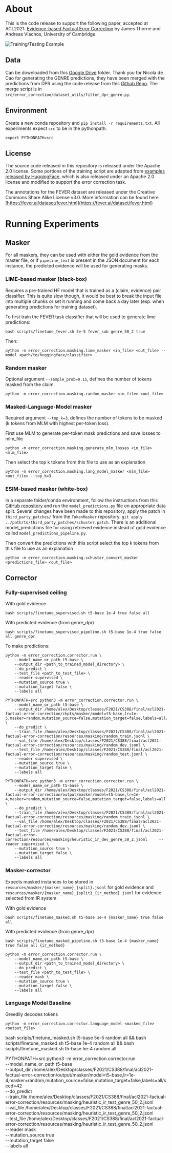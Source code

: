 # About
This is the code release to support the following paper, accepted at ACL2021: [Evidence-based Factual Error Correction](https://arxiv.org/abs/2012.15788) by James Thorne and Andreas Vlachos, University of Cambridge.

![Training/Testing Example](example.png)

## Data
Can be downloaded from this [Google Drive](https://drive.google.com/open?id=1hzwg5NtVUB_cfXiADkSanCq0JjaQ87tV) folder. Thank you for Nicola de Cao for generating the GENRE predictions, they have been merged with the predictions from DPR using the code release from this [Github Repo](https://github.com/facebookresearch/DPR). The merge script is in `src/error_correction/dataset_utils/filter_dpr_genre.py`.

## Environment
Create a new conda repository and `pip install -r requirements.txt`. 
All experiments expect `src` to be in the pythonpath:

`export PYTHONPATH=src`

## License
The source code released in this repository is released under the Apache 2.0 license. Some portions of the training script are
adapted from [examples released by HuggingFace](https://github.com/huggingface/transformers/tree/master/examples/pytorch), which is also released under an Apache 2.0 license and modified to support the error correction task.

The annotations for the FEVER dataset are released under the Creative Commons Share Alike License v3.0. More information can be found here [https://fever.ai/dataset/fever.html](https://fever.ai/dataset/fever.html)

# Running Experiments
## Masker
For all maskers, they can be used with either the gold evidence from the master file, or if `pipeline_text` is
present in the JSON document for each instance, the predicted evidence will be used for generating masks.  


### LIME-based masker (black-box)
Requires a pre-trained HF model that is trained as a (claim, evidence) pair classifier. This is quite slow though, 
it would be best to break the input file into multiple chunks or set it running and come back a day later 
(esp. when generating predictions for training dataset).

To first train the FEVER task classifier that will be used to generate lime predictions:

```
bash scripts/finetune_fever.sh 5e-5 fever_sub genre_50_2 true 
```

Then:

```
python -m error_correction.masking.lime_masker <in_file> <out_file> --model <path/to/huggingface/classifier>
```

### Random masker
Optional argument `--sample_prob=0.15`, defines the number of tokens masked from the claim.
```
python -m error_correction.masking.random_masker <in_file> <out_file>
```


### Masked-Language-Model masker
Required argument `--top_k=3`, defines the number of tokens to be masked (k tokens from MLM with highest per-token loss).

First use MLM to generate per-token mask predictions and save losses to mlm_file

```
python -m error_correction.masking.generate_mlm_losses <in_file> <mlm_file>
```

Then select the top k tokens from this file to use as an explanation
```
python -m error_correction.masking.lang_model_masker <mlm_file> <out_file> --top_k=3
```

### ESIM-based masker (white-box)
In a separate folder/conda environment, follow the instructions from this [GitHub repository](https://github.com/TalSchuster/TokenMasker) and run the `model_predictions.py` file on appropriate data split.
Several changes have been made to this repository, apply the patch in `third_party_patches/` from the `TokenMasker` repository. `git apply ../path/to/third_party_patches/schuster.patch`. 
There is an additional model_predictions file for using retrieved evidence instead of gold evidence called `model_predictions_pipeline.py`.

Then convert the predictions with this script select the top k tokens from this file to use as an explanation
```
python -m error_correction.masking.schuster_convert_masker <predictions_file> <out_file> 
```

## Corrector

### Fully-supervised ceiling

With gold evidence
```
bash scripts/finetune_supervised.sh t5-base 1e-4 true false all
```

With predicted evidence (from genre_dpr)
```
bash scripts/finetune_supervised_pipeline.sh t5-base 1e-4 true false all genre_dpr
```

To make predictions:

```
python -m error_correction.corrector.run \
    --model_name_or_path t5-base \
    --output_dir <path_to_trained_model_directory> \
    --do_predict \
    --test_file <path_to_test_file> \
    --reader supervised \
    --mutation_source true \
    --mutation_target false \
    --labels all

PYTHONPATH=src python3 -m error_correction.corrector.run \
    --model_name_or_path t5-base \
    --output_dir /home/alex/Desktop/classes/F2021/CS388/final/acl2021-factual-error-correction/ckpts/masker/model=t5-base,lr=1e-5,masker=random,mutation_source=false,mutation_target=false,labels=all/seed=42 \
    --do_predict \
    --train_file /home/alex/Desktop/classes/F2021/CS388/final/acl2021-factual-error-correction/resources/masking/random_train.jsonl \
    --val_file /home/alex/Desktop/classes/F2021/CS388/final/acl2021-factual-error-correction/resources/masking/random_dev.jsonl \
    --test_file /home/alex/Desktop/classes/F2021/CS388/final/acl2021-factual-error-correction/resources/masking/random_test.jsonl \
    --reader supervised \
    --mutation_source true \
    --mutation_target false \
    --labels all

PYTHONPATH=src python3 -m error_correction.corrector.run \
    --model_name_or_path t5-base \
    --output_dir /home/alex/Desktop/classes/F2021/CS388/final/acl2021-factual-error-correction/output/masker/model=t5-base,lr=1e-4,masker=random,mutation_source=false,mutation_target=false,labels=all \
    --do_predict \
    --train_file /home/alex/Desktop/classes/F2021/CS388/final/acl2021-factual-error-correction/resources/masking/random_train.jsonl \
    --val_file /home/alex/Desktop/classes/F2021/CS388/final/acl2021-factual-error-correction/resources/masking/random_dev.jsonl \
    --test_file /home/alex/Desktop/classes/F2021/CS388/final/acl2021-factual-error-correction/resources/masking/heuristic_ir_dev_genre_50_2.jsonl     --reader supervised \
    --mutation_source true \
    --mutation_target false \
    --labels all
```


### Masker-corrector

Expects masked instances to be stored in `resources/masker/{masker_name}_{split}.jsonl` for gold evidence and
`resources/masker/{masker_name}_{split}_{ir_method}.jsonl` for evidence selected from IR system

With gold evidence
```
bash scripts/finetune_masked.sh t5-base 1e-4 {masker_name} true false all
```

With predicted evidence (from genre_dpr)
```
bash scripts/finetune_masked_pipeline.sh t5-base 1e-4 {masker_name} true false all {ir_method}
```

```
python -m error_correction.corrector.run \
    --model_name_or_path t5-base \
    --output_dir <path_to_trained_model_directory> \
    --do_predict \
    --test_file <path_to_test_file> \
    --reader mask \
    --mutation_source true \
    --mutation_target false \
    --labels all
```

### Language Model Baseline

Greedily decodes tokens
```
python -m error_correction.corrector.language_model <masked_file> <output_file>
```




bash scripts/finetune_masked.sh t5-base 5e-5 random all && 
bash scripts/finetune_masked.sh t5-base 1e-4 random all && 
bash scripts/finetune_masked.sh t5-base 5e-4 random all



PYTHONPATH=src python3 -m error_correction.corrector.run \
    --model_name_or_path t5-base \
    --output_dir /home/alex/Desktop/classes/F2021/CS388/final/acl2021-factual-error-correction/output/masker/model=t5-base,lr=1e-4,masker=random,mutation_source=false,mutation_target=false,labels=all/seed=42 \
    --do_predict \
    --train_file /home/alex/Desktop/classes/F2021/CS388/final/acl2021-factual-error-correction/resources/masking/heuristic_ir_test_genre_50_2.jsonl \
    --val_file /home/alex/Desktop/classes/F2021/CS388/final/acl2021-factual-error-correction/resources/masking/heuristic_ir_test_genre_50_2.jsonl \
    --test_file /home/alex/Desktop/classes/F2021/CS388/final/acl2021-factual-error-correction/resources/masking/heuristic_ir_test_genre_50_2.jsonl \
    --reader mask \
    --mutation_source true \
    --mutation_target false \
    --labels all
